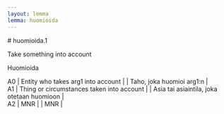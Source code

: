 ```yaml
---
layout: lemma
lemma: huomioida
---
```


<div class="sense">
# <span class="sensename">huomioida.1</span>

<span class="description">Take something into account</span>

<span class="description">Huomioida</span>

A0 | Entity who takes arg1 into account |   | Taho, joka huomioi arg1:n |  
A1 | Thing or circumstances taken into account |   | Asia tai asiaintila, joka otetaan huomioon |  
A2 | MNR |   | MNR |  

</div>

